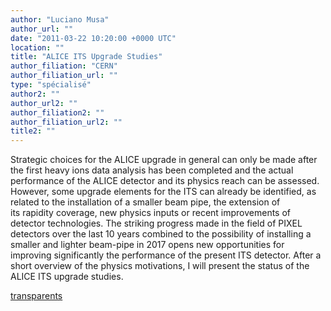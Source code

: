 ```yaml
---
author: "Luciano Musa"
author_url: ""
date: "2011-03-22 10:20:00 +0000 UTC"
location: ""
title: "ALICE ITS Upgrade Studies"
author_filiation: "CERN"
author_filiation_url: ""
type: "spécialisé"
author2: ""
author_url2: ""
author_filiation2: ""
author_filiation_url2: ""
title2: ""
---
```

Strategic choices for the ALICE upgrade in general can only be made after the first heavy ions data analysis has been completed and the actual performance of the ALICE detector and its physics reach can be assessed. However, some upgrade elements for the ITS can already be identified, as related to the installation of a smaller beam pipe, the extension of its rapidity coverage, new physics inputs or recent improvements of detector technologies. The striking progress made in the field of PIXEL detectors over the last 10 years combined to the possibility of installing a smaller and lighter beam-pipe in 2017 opens new opportunities for improving significantly the performance of the present ITS detector. After a short overview of the physics motivations, I will present the status of the ALICE ITS upgrade studies.

[transparents](images/Communication/seminaires/LucianoMusa.pdf)
